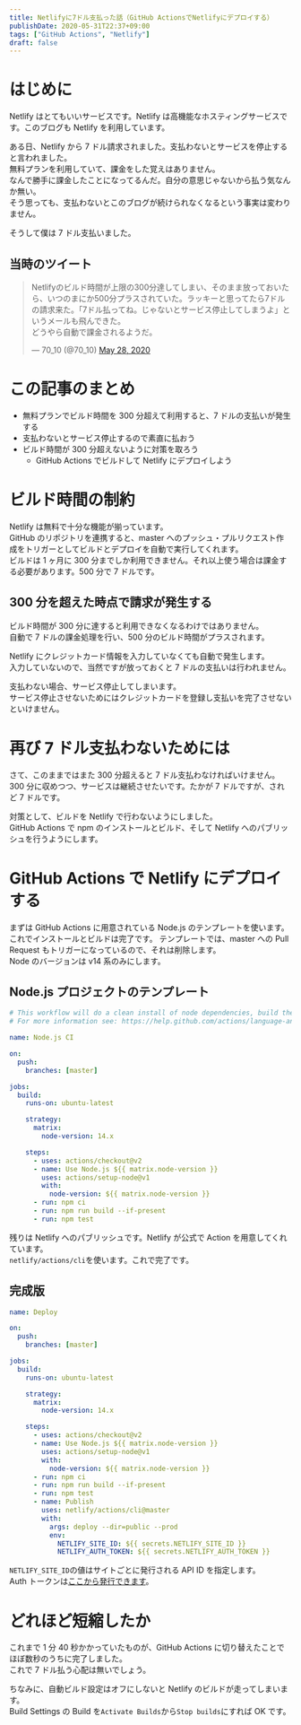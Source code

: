 ```yaml
---
title: Netlifyに7ドル支払った話（GitHub ActionsでNetlifyにデプロイする）
publishDate: 2020-05-31T22:37+09:00
tags: ["GitHub Actions", "Netlify"]
draft: false
---
```


# はじめに

Netlify はとてもいいサービスです。Netlify は高機能なホスティングサービスです。このブログも Netlify を利用しています。

ある日、Netlify から 7 ドル請求されました。支払わないとサービスを停止すると言われました。  
無料プランを利用していて、課金をした覚えはありません。  
なんで勝手に課金したことになってるんだ。自分の意思じゃないから払う気なんか無い。  
そう思っても、支払わないとこのブログが続けられなくなるという事実は変わりません。

そうして僕は 7 ドル支払いました。

## 当時のツイート

<blockquote class="twitter-tweet"><p lang="ja" dir="ltr">Netlifyのビルド時間が上限の300分達してしまい、そのまま放っておいたら、いつのまにか500分プラスされていた。ラッキーと思ってたら7ドルの請求来た。「7ドル払ってね。じゃないとサービス停止してしまうよ」というメールも飛んできた。<br>どうやら自動で課金されるようだ。</p>&mdash; 70_10 (@70_10) <a href="https://twitter.com/70_10/status/1265814047460519939?ref_src=twsrc%5Etfw">May 28, 2020</a></blockquote> <script async src="https://platform.twitter.com/widgets.js" charset="utf-8"></script>

# この記事のまとめ

- 無料プランでビルド時間を 300 分超えて利用すると、7 ドルの支払いが発生する
- 支払わないとサービス停止するので素直に払おう
- ビルド時間が 300 分超えないように対策を取ろう
  - GitHub Actions でビルドして Netlify にデプロイしよう

# ビルド時間の制約

Netlify は無料で十分な機能が揃っています。  
GitHub のリポジトリを連携すると、master へのプッシュ・プルリクエスト作成をトリガーとしてビルドとデプロイを自動で実行してくれます。  
ビルドは 1 ヶ月に 300 分までしか利用できません。それ以上使う場合は課金する必要があります。500 分で 7 ドルです。

## 300 分を超えた時点で請求が発生する

ビルド時間が 300 分に達すると利用できなくなるわけではありません。  
自動で 7 ドルの課金処理を行い、500 分のビルド時間がプラスされます。

Netlify にクレジットカード情報を入力していなくても自動で発生します。  
入力していないので、当然ですが放っておくと 7 ドルの支払いは行われません。

支払わない場合、サービス停止してしまいます。  
サービス停止させないためにはクレジットカードを登録し支払いを完了させないといけません。

# 再び 7 ドル支払わないためには

さて、このままではまた 300 分超えると 7 ドル支払わなければいけません。  
300 分に収めつつ、サービスは継続させたいです。たかが 7 ドルですが、されど 7 ドルです。

対策として、ビルドを Netlify で行わないようにしました。  
GitHub Actions で npm のインストールとビルド、そして Netlify へのパブリッシュを行うようにします。

# GitHub Actions で Netlify にデプロイする

まずは GitHub Actions に用意されている Node.js のテンプレートを使います。これでインストールとビルドは完了です。
テンプレートでは、master への Pull Request もトリガーになっているので、それは削除します。  
Node のバージョンは v14 系のみにします。

## Node.js プロジェクトのテンプレート

```yaml
# This workflow will do a clean install of node dependencies, build the source code and run tests across different versions of node
# For more information see: https://help.github.com/actions/language-and-framework-guides/using-nodejs-with-github-actions

name: Node.js CI

on:
  push:
    branches: [master]

jobs:
  build:
    runs-on: ubuntu-latest

    strategy:
      matrix:
        node-version: 14.x

    steps:
      - uses: actions/checkout@v2
      - name: Use Node.js ${{ matrix.node-version }}
        uses: actions/setup-node@v1
        with:
          node-version: ${{ matrix.node-version }}
      - run: npm ci
      - run: npm run build --if-present
      - run: npm test
```

残りは Netlify へのパブリッシュです。Netlify が公式で Action を用意してくれています。  
`netlify/actions/cli`を使います。これで完了です。

## 完成版

```yaml
name: Deploy

on:
  push:
    branches: [master]

jobs:
  build:
    runs-on: ubuntu-latest

    strategy:
      matrix:
        node-version: 14.x

    steps:
      - uses: actions/checkout@v2
      - name: Use Node.js ${{ matrix.node-version }}
        uses: actions/setup-node@v1
        with:
          node-version: ${{ matrix.node-version }}
      - run: npm ci
      - run: npm run build --if-present
      - run: npm test
      - name: Publish
        uses: netlify/actions/cli@master
        with:
          args: deploy --dir=public --prod
          env:
            NETLIFY_SITE_ID: ${{ secrets.NETLIFY_SITE_ID }}
            NETLIFY_AUTH_TOKEN: ${{ secrets.NETLIFY_AUTH_TOKEN }}
```

`NETLIFY_SITE_ID`の値はサイトごとに発行される API ID を指定します。  
Auth トークンは[ここから発行できます](https://app.netlify.com/user/applications#personal-access-tokens)。

# どれほど短縮したか

これまで 1 分 40 秒かかっていたものが、GitHub Actions に切り替えたことでほぼ数秒のうちに完了しました。  
これで 7 ドル払う心配は無いでしょう。

ちなみに、自動ビルド設定はオフにしないと Netlify のビルドが走ってしまいます。  
Build Settings の Build を`Activate Builds`から`Stop builds`にすれば OK です。
